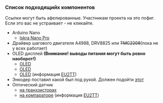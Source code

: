 ### Список подходящийх компонентов

Ссылки могут быть афелированные. Участникам проекта на это пофиг. Если это вас не устраивает - не кликайте.

* Arduino Nano
  * [Iskra Nano Pro](https://amperka.ru/product/iskra-nano-pro)
* Драйвер шагового двигателя A4988, DRV8825 или ~~TMC2208~~(пока не у всех работает)
* OLED дисплей **(Внимание! выводы питания могут быть ровно наоборот!)**
  * [OLED](https://a.aliexpress.com/_AEG46X)
  * [OLED](https://a.aliexpress.com/_9g5hqT)
  * [OLED](https://www.aliexpress.com/item/32981934105.html) (информация [EU2TT](https://github.com/EU2TT))
* Энкодер поставил какой был под рукой. Должен подойти [этот](https://a.aliexpress.com/_9uJ3AL)
* Оптический датчик
  * [на транхзисторах](https://a.aliexpress.com/_9jbDPR)
  * [на компараторе](https://www.aliexpress.com/item/4000005190162.html) (информация [EU2TT](https://github.com/EU2TT))
